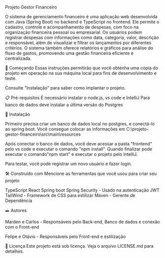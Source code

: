 Projeto Gestor Financeiro

O sistema de gerenciamento financeiro é uma aplicação web desenvolvida com Java (Spring Boot) no backend e TypeScript no frontend.
Ele permite o cadastro, controle e acompanhamento de despesas, com foco na organização financeira pessoal ou empresarial.
Os usuários podem registrar despesas com informações como data, categoria, valor, descrição e responsável, além de visualizar e filtrar os lançamentos por diferentes critérios.
O sistema também oferece relatórios e gráficos para análise do fluxo de gastos, promovendo uma gestão financeira eficiente e centralizada.

🚀 Começando
Essas instruções permitirão que você obtenha uma cópia do projeto em operação na sua máquina local para fins de desenvolvimento e teste.

Consulte "Instalação" para saber como implantar o projeto.

📋 Pré-requisitos
É necessário instalar o node.js, vs code e IntelliJ
Para banco de dados deve instalar a última versão do Postgres

🔧 Instalação

Primeiro precisa criar um banco de dados local no postgres, e conectá-lo ao spring boot. 
Você consegue colocar as informações em C:\projeto-gestor-financeiro\src\main\resources

Após conectar o banco de dados, você deve acessar a pasta "frontend" pelo vs code e executar o comando "npm install".
Quando finalizar pode executar o comando"npm start" e executar o projeto pelo IntelliJ.

Para testar, você pode registrar um novo usuário e fazer login.

🛠️ Construído com
Mencione as ferramentas que você usou para criar seu projeto

TypeScript
React
Spring boot
Spring Security - Usado na autenticação JWT
TailWind - Framework de CSS para estilizar
Maven - Gerente de Dependência

✒️ Autores

Marden e Carlos - Responsáveis pelo Back-end, Banco de dados e conexão com o Front-end

Felipe e Otávio - Responsáveis pelo Front-end e estilização

📄 Licença
Este projeto está sob licença. Veja o arquivo LICENSE.md para detalhes.
